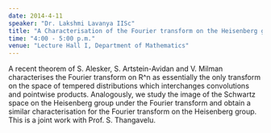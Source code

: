 ```yaml
---
date: 2014-4-11
speaker: "Dr. Lakshmi Lavanya IISc"
title: "A Characterisation of the Fourier transform on the Heisenberg group"
time: "4:00 - 5:00 p.m." 
venue: "Lecture Hall I, Department of Mathematics"
---
```

A recent theorem of S. Alesker, S. Artstein-Avidan and V. Milman characterises the Fourier transform on R^n as essentially the only transform on the space of tempered distributions which interchanges convolutions and pointwise products. Analogously, we study the image of the Schwartz space on the Heisenberg group under the Fourier transform and obtain a similar characterisation for the Fourier transform on the Heisenberg group. This is a joint work with Prof. S. Thangavelu.
